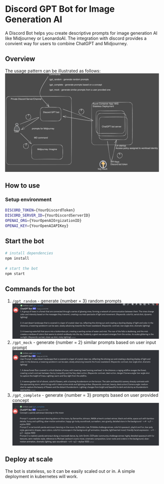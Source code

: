 # Discord GPT Bot for Image Generation AI

A Discord Bot helps you create descriptive prompts for image generation AI like Midjourney or LeonardoAI. The integration with discord provides a convient way for users to combine ChatGPT and Midjourney.

## Overview

The usage pattern can be illustrated as follows:
![solution overview](https://github.com/vivitian930/discord-gpt-bot/blob/main/images/discord-bot.svg?raw=true)

## How to use

### Setup environment

```bash
DISCORD_TOKEN={YourDiscordToken}
DISCORD_SERVER_ID={YourDiscordServerID}
OPENAI_ORG={YourOpenAIOrgizationID}
OPENAI_KEY={YourOpenAIAPIKey}
```

## Start the bot

```bash
# install dependencies
npm install

# start the bot
npm start
```

## Commands for the bot

1. `/gpt_random` - generate {number = 3} random prompts
   ![gpt_random](https://github.com/vivitian930/discord-gpt-bot/blob/main/images/gpt_random.png?raw=true)
2. `/gpt_mock` - generate {number = 2} similar prompts based on user input prompt
   ![gpt_mock](https://github.com/vivitian930/discord-gpt-bot/blob/main/images/gpt_mock.png?raw=true)
3. `/gpt_complete` - generate {number = 3} prompts based on user provided concept
   ![gpt_complete](https://github.com/vivitian930/discord-gpt-bot/blob/main/images/gpt_complete.png?raw=true)

## Deploy at scale

The bot is stateless, so it can be easily scaled out or in. A simple deployment in kubernetes will work.
